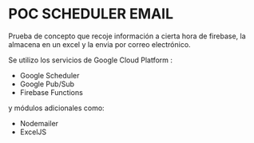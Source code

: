 # POC SCHEDULER EMAIL

Prueba de concepto que recoje información a cierta hora de firebase, la almacena en un excel y la envia por correo electrónico.

Se utilizo los servicios de Google Cloud Platform :

* Google Scheduler
* Google Pub/Sub
* Firebase Functions

y módulos adicionales como:

* Nodemailer
* ExcelJS